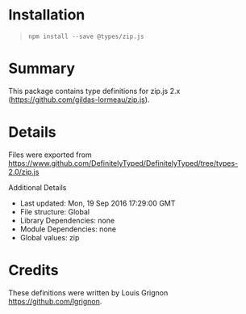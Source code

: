 # Installation
> `npm install --save @types/zip.js`

# Summary
This package contains type definitions for zip.js 2.x (https://github.com/gildas-lormeau/zip.js).

# Details
Files were exported from https://www.github.com/DefinitelyTyped/DefinitelyTyped/tree/types-2.0/zip.js

Additional Details
 * Last updated: Mon, 19 Sep 2016 17:29:00 GMT
 * File structure: Global
 * Library Dependencies: none
 * Module Dependencies: none
 * Global values: zip

# Credits
These definitions were written by Louis Grignon <https://github.com/lgrignon>.
